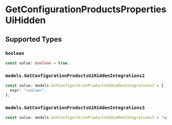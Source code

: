 # GetConfigurationProductsPropertiesUiHidden


## Supported Types

### `boolean`

```typescript
const value: boolean = true;
```

### `models.GetConfigurationProductsUiHiddenIntegrations2`

```typescript
const value: models.GetConfigurationProductsUiHiddenIntegrations2 = {
  expr: "<value>",
};
```

### `models.GetConfigurationProductsUiHiddenIntegrations3`

```typescript
const value: models.GetConfigurationProductsUiHiddenIntegrations3 = "update";
```

